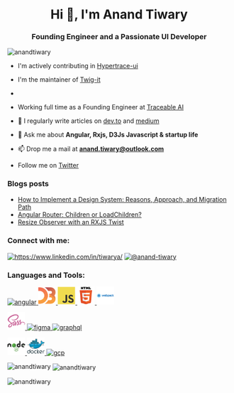 <h1 align="center">Hi 👋, I'm Anand Tiwary</h1>
<h3 align="center">Founding Engineer and a Passionate UI Developer</h3>

<p align="left"> <img src="https://komarev.com/ghpvc/?username=anandtiwary&label=Profile%20views&color=0e75b6&style=flat" alt="anandtiwary" /> </p>

- I'm actively contributing in [Hypertrace-ui](https://github.com/hypertrace/hypertrace-ui)

- I'm the maintainer of [Twig-it](https://github.com/orgs/twig-it)
- 

- Working full time as a Founding Engineer at [Traceable AI](https://www.traceable.ai/)

- 📝 I regularly write articles on [dev.to](https://dev.to/anandtiwary) and [medium](https://anand-tiwary.medium.com/)

- 💬 Ask me about **Angular, Rxjs, D3Js Javascript & startup life**

- 📫 Drop me a mail at **anand.tiwary@outlook.com**

- Follow me on [Twitter](https://twitter.com/anandtiwary21)

### Blogs posts

<!-- BLOG-POST-LIST:START -->
- [How to Implement a Design System: Reasons, Approach, and Migration Path](https://www.designsystemscollective.com/how-to-implement-a-design-system-051c41734caf?source=rss-1cca34eb1072------2)
- [Angular Router: Children or LoadChildren?](https://javascript.plainenglish.io/angular-router-children-or-loadchildren-a74a9593af07?source=rss-1cca34eb1072------2)
- [Resize Observer with an RXJS Twist](https://javascript.plainenglish.io/resize-observer-with-an-rxjs-twist-8dee5bdedce3?source=rss-1cca34eb1072------2)
<!-- BLOG-POST-LIST:END -->

<h3 align="left">Connect with me:</h3>
<p align="left">
<a href="https://linkedin.com/in/tiwarya/" target="blank"><img align="center" src="https://raw.githubusercontent.com/rahuldkjain/github-profile-readme-generator/master/src/images/icons/Social/linked-in-alt.svg" alt="https://www.linkedin.com/in/tiwarya/" height="30" width="40" /></a>
<a href="https://medium.com/@anand-tiwary" target="blank"><img align="center" src="https://raw.githubusercontent.com/rahuldkjain/github-profile-readme-generator/master/src/images/icons/Social/medium.svg" alt="@anand-tiwary" height="30" width="40" /></a>
</p>

<h3 align="left">Languages and Tools:</h3>
<p align="left"> 
  <a href="https://angular.io" target="_blank"> 
   <img src="https://angular.io/assets/images/logos/angular/angular.svg" alt="angular" width="40" height="40"/> 
  </a> 
    <a href="https://d3js.org/" target="_blank"> 
    <img src="https://raw.githubusercontent.com/devicons/devicon/master/icons/d3js/d3js-original.svg" alt="d3js" width="40" height="40"/> 
  </a> 
  
  <a href="https://developer.mozilla.org/en-US/docs/Web/JavaScript" target="_blank"> 
    <img src="https://raw.githubusercontent.com/devicons/devicon/master/icons/javascript/javascript-original.svg" alt="javascript" width="40" height="40"/> 
  </a>  <a href="https://www.w3.org/html/" target="_blank"> 
    <img src="https://raw.githubusercontent.com/devicons/devicon/master/icons/html5/html5-original-wordmark.svg" alt="html5" width="40" height="40"/> 
  </a> <a href="https://webpack.js.org" target="_blank"> <img src="https://raw.githubusercontent.com/devicons/devicon/d00d0969292a6569d45b06d3f350f463a0107b0d/icons/webpack/webpack-original-wordmark.svg" alt="webpack" width="40" height="40"/> </a> 
  
  <a href="https://sass-lang.com" target="_blank"> <img src="https://raw.githubusercontent.com/devicons/devicon/master/icons/sass/sass-original.svg" alt="sass" width="40" height="40"/> 
  </a> 
    <a href="https://www.figma.com/" target="_blank"> 
    <img src="https://www.vectorlogo.zone/logos/figma/figma-icon.svg" alt="figma" width="40" height="40"/> 
  </a> 
    <a href="https://graphql.org" target="_blank"> 
    <img src="https://www.vectorlogo.zone/logos/graphql/graphql-icon.svg" alt="graphql" width="40" height="40"/> 
  </a> 
  
  <a href="https://nodejs.org" target="_blank"> <img src="https://raw.githubusercontent.com/devicons/devicon/master/icons/nodejs/nodejs-original-wordmark.svg" alt="nodejs" width="40" height="40"/> 
  </a> 
  <a href="https://www.docker.com/" target="_blank"> 
    <img src="https://raw.githubusercontent.com/devicons/devicon/master/icons/docker/docker-original-wordmark.svg" alt="docker" width="40" height="40"/> 
  </a> 
  <a href="https://cloud.google.com" target="_blank"> 
    <img src="https://www.vectorlogo.zone/logos/google_cloud/google_cloud-icon.svg" alt="gcp" width="40" height="40"/> 
  </a> 
</p>

<p><img align="left" src="https://github-readme-stats.vercel.app/api/top-langs?username=anandtiwary&show_icons=true&locale=en&layout=compact" alt="anandtiwary" /></p>

<p>&nbsp;<img align="center" src="https://github-readme-stats.vercel.app/api?username=anandtiwary&show_icons=true&locale=en" alt="anandtiwary" /></p>

<p><img align="center" src="https://github-readme-streak-stats.herokuapp.com/?user=anandtiwary&" alt="anandtiwary" /></p>
